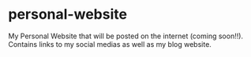 # personal-website
My Personal Website that will be posted on the internet (coming soon!!). Contains links to my social medias as well as my blog website.
